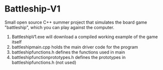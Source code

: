 # Battleship-V1
Small open source C++ summer project that simulates the board game "battleship", which you can play against the computer.

1. BattleshipV1.exe will download a compiled working example of the game itself
2. battleshipmain.cpp holds the main driver code for the program
3. battleshipfunctions.h defines the functions used in main
4. battleshipfunctionprototypes.h defines the prototypes in battleshipfunctions.h (not used)
